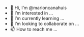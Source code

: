 - 👋 Hi, I’m @marloncanahuis
- 👀 I’m interested in ...
- 🌱 I’m currently learning ...
- 💞️ I’m looking to collaborate on ...
- 📫 How to reach me ...

<!---
marloncanahuis/marloncanahuis is a ✨ special ✨ repository because its `README.md` (this file) appears on your GitHub profile.
You can click the Preview link to take a look at your changes.
--->
